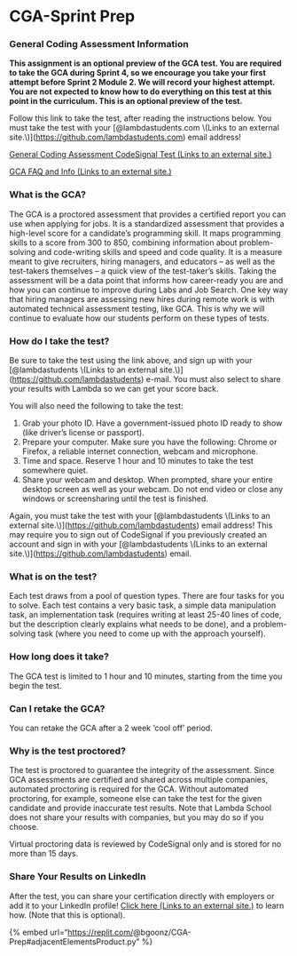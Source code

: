 # CGA-Sprint Prep

### General Coding Assessment Information <span id="general-coding-assessment-information"></span>

**This assignment is an optional preview of the GCA test. You are required to take the GCA during Sprint 4, so we encourage you take your first attempt before Sprint 2 Module 2. We will record your highest attempt. You are not expected to know how to do everything on this test at this point in the curriculum. This is an optional preview of the test.**

Follow this link to take the test, after reading the instructions below. You must take the test with your <span class="citation" data-cites="lambdastudents.com">\[@lambdastudents.com \\(Links to an external site.\\)\]</span>(https://github.com/lambdastudents.com) email address!

[General Coding Assessment CodeSignal Test (Links to an external site.)](https://app.codesignal.com/get-certified?invite=TGy6wcugpm4LMFEQX)

[GCA FAQ and Info (Links to an external site.)](https://github.com/LambdaSchool/CS-Wiki/wiki/CodeSignal-GCA-Info)

### What is the GCA? <span id="what-is-the-gca"></span>

The GCA is a proctored assessment that provides a certified report you can use when applying for jobs. It is a standardized assessment that provides a high-level score for a candidate’s programming skill. It maps programming skills to a score from 300 to 850, combining information about problem-solving and code-writing skills and speed and code quality. It is a measure meant to give recruiters, hiring managers, and educators – as well as the test-takers themselves – a quick view of the test-taker’s skills. Taking the assessment will be a data point that informs how career-ready you are and how you can continue to improve during Labs and Job Search. One key way that hiring managers are assessing new hires during remote work is with automated technical assessment testing, like GCA. This is why we will continue to evaluate how our students perform on these types of tests.

### How do I take the test? <span id="how-do-i-take-the-test"></span>

Be sure to take the test using the link above, and sign up with your <span class="citation" data-cites="lambdastudents">\[@lambdastudents \\(Links to an external site.\\)\]</span>(https://github.com/lambdastudents) e-mail. You must also select to share your results with Lambda so we can get your score back.

You will also need the following to take the test:

1.  Grab your photo ID. Have a government-issued photo ID ready to show (like driver’s license or passport).
2.  Prepare your computer. Make sure you have the following: Chrome or Firefox, a reliable internet connection, webcam and microphone.
3.  Time and space. Reserve 1 hour and 10 minutes to take the test somewhere quiet.
4.  Share your webcam and desktop. When prompted, share your entire desktop screen as well as your webcam. Do not end video or close any windows or screensharing until the test is finished.

Again, you must take the test with your <span class="citation" data-cites="lambdastudents">\[@lambdastudents \\(Links to an external site.\\)\]</span>(https://github.com/lambdastudents) email address! This may require you to sign out of CodeSignal if you previously created an account and sign in with your <span class="citation" data-cites="lambdastudents">\[@lambdastudents \\(Links to an external site.\\)\]</span>(https://github.com/lambdastudents) email.

### What is on the test? <span id="what-is-on-the-test"></span>

Each test draws from a pool of question types. There are four tasks for you to solve. Each test contains a very basic task, a simple data manipulation task, an implementation task (requires writing at least 25-40 lines of code, but the description clearly explains what needs to be done), and a problem-solving task (where you need to come up with the approach yourself).

### How long does it take? <span id="how-long-does-it-take"></span>

The GCA test is limited to 1 hour and 10 minutes, starting from the time you begin the test.

### Can I retake the GCA? <span id="can-i-retake-the-gca"></span>

You can retake the GCA after a 2 week ‘cool off’ period.

### Why is the test proctored? <span id="why-is-the-test-proctored"></span>

The test is proctored to guarantee the integrity of the assessment. Since GCA assessments are certified and shared across multiple companies, automated proctoring is required for the GCA. Without automated proctoring, for example, someone else can take the test for the given candidate and provide inaccurate test results. Note that Lambda School does not share your results with companies, but you may do so if you choose.

Virtual proctoring data is reviewed by CodeSignal only and is stored for no more than 15 days.

### Share Your Results on LinkedIn <span id="share-your-results-on-linkedin"></span>

After the test, you can share your certification directly with employers or add it to your LinkedIn profile! [Click here (Links to an external site.)](https://support.codesignal.com/hc/en-us/articles/360040384033-How-do-I-add-GCA-as-a-certification-on-LinkedIn-) to learn how. (Note that this is optional).

{% embed url=“https://replit.com/<span class="citation" data-cites="bgoonz/CGA-Prep">@bgoonz/CGA-Prep</span>\#adjacentElementsProduct.py” %}
